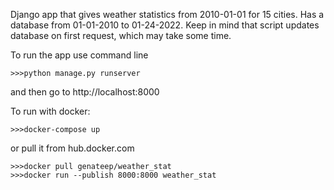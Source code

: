    Django app that gives weather statistics from 2010-01-01 for 15 cities.
Has a database from 01-01-2010 to 01-24-2022.
Keep in mind that script updates database on first request, which may take some time.

   To run the app use command line
   
	>>>python manage.py runserver
and then go to http://localhost:8000


   To run with docker:
   
	>>>docker-compose up
or pull it from hub.docker.com

	>>>docker pull genateep/weather_stat
	>>>docker run --publish 8000:8000 weather_stat
